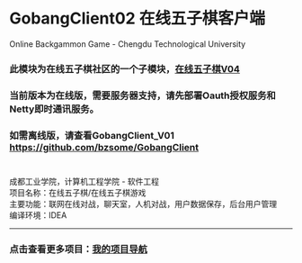 # GobangClient02 在线五子棋客户端

Online Backgammon Game - Chengdu Technological University
### 此模块为在线五子棋社区的一个子模块，[在线五子棋V04](https://github.com/bzsome/gobang04)

### 当前版本为在线版，需要服务器支持，请先部署Oauth授权服务和Netty即时通讯服务。
### 如需离线版，请查看GobangClient_V01 https://github.com/bzsome/GobangClient

### 

<br/> 成都工业学院，计算机工程学院 - 软件工程
<br/> 项目名称：在线五子棋/在线五子棋游戏
<br/> 主要功能：联网在线对战，聊天室，人机对战，用户数据保存，后台用户管理
<br/> 编译环境：IDEA
<hr/>  

### 点击查看更多项目：[我的项目导航](https://github.com/bzsome/mydata)
